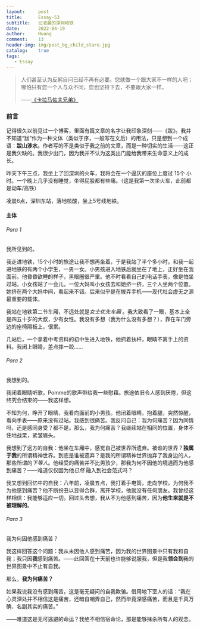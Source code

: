 ```yaml
---
layout:     post
title:      Essay-53
subtitle:   记凌晨的深圳地铁
date:       2022-04-19
author:     Huang
comment:    13
header-img: img/post_bg_child_stare.jpg
catalog:    true
tags:
   - Essay
---
```


>人们甚至认为反躬自问已经不再有必要。您就做一个跟大家不一样的人吧；哪怕只有您一个人与众不同，您也坚持下去，不要跟大家一样。
>
>——[《卡拉马佐夫兄弟》](https://xn--29s704loyd.com/2021/08/01/The-Brothers-Karamazov/)

### 前言

记得很久以前见过一个博客，里面有篇文章的名字让我印象深刻——《跋》。我并不知道“跋”作为一种文体（类似于序，一般写在文后）的用法，只是想到一个成语：**跋山涉水**。作者写的不是类似于我之前的文章，而是一种切实的生活——这正是我欠缺的。我很少出门，因为我并不认为这类出门能给我带来生命意义上的成长。

昨天下午三点，我坐上了回深圳的火车，我将会在一个逼仄的座位上度过 15个 小时。一个晚上几乎没有睡觉，坐得屁股都有些痛。（这是我第一次坐火车，此前都是动车/高铁）

凌晨6点，深圳东站，落地核酸，坐上5号线地铁。

#### 主体

###### Para 1

我所见到的。

我走进地铁，15个小时的旅途让我不想再坐着，于是我站了半个多小时。和我一起进地铁的有两个小学生，一男一女。小男孩进入地铁后就坐在了地上，正好坐在我面前。他昏昏欲睡的样子，黑眼圈很严重。他不时看看自己的电话手表，像是怕坐过站。小女孩站了一会儿，一位大妈叫小女孩去和她挤一挤，三个人坐两个位置。她挤在两个大妈中间，看起来不错。后来似乎是在拨弄手机——现代社会虚无之源最重要的载体。

我站在地铁第二节车厢，不远处就是*女士优先车厢* 。我大致看了一眼，基本上全是四五十岁的大叔，少有女性。我没有多想（我为什么没有多想？），靠在车门旁边的座椅隔板上，很累。

几站后，一个拿着中考资料的初中生进入地铁，他抓着扶杆，眼睛不离手上的资料。我闭上眼睛，差点摔一跤……

###### Para 2

我想到的。

我闭着眼睛听歌，Pomme的歌声带给我一些慰藉。旅途依旧令人感到厌倦，但这终究会结束的——我这样想。

不知为何，睁开了眼睛，我看向面前的小男孩。他闭着眼睛，抱着腿，突然惊醒，看向手表——原来没有过站。我感到很痛苦。我反问自己：我为何痛苦？因为同情吗，还是感同身受？都不是。那么，我为何痛苦？我继续站在相同的位置，身体不住地战栗，紧皱眉头。

我想到了远方的自我：他坐在车厢中，感觉自己被世界所遗弃。被谁的世界？**独属于我**的所谓精神世界。到底是谁被遗弃？是我的所谓精神世界抛弃了我身边的人，那些所谓的*下等人*。他经受的痛苦并不比男孩少，那我为何不因他的境遇而为他感到痛苦？——难道仅仅因为他*已然* 融入到社会范式吗？

我又想到回忆中的自我：八年前，凌晨五点，我打着手电筒，走向学校。为何我不为他感到痛苦？他不断扮丑以显得合群，离开学校，他就没有任何朋友。我曾经这样相信：我能够适应一切。回过头去想，我从不为他感到痛苦，因为**他生来就是不被理解的**。

###### Para 3

我为何因他感到痛苦？

我这样回答这个问题：我从未因他人感到痛苦，因为我的世界图景中只有我和自我；我只因**我**感到痛苦。——此回答在十天前也许能够说服我，但是我**领会到**<s>我的</s>世界图景中不止有自我。

那么，**我为何痛苦？**

如果我说我没有感到痛苦，这是毫无疑问的自我欺骗。借用地下室人的话：“我在心灵深处并不相信这是痛苦，还暗自嘲弄自己，然而毕竟深感痛苦，而且是千真万确、名副其实的痛苦。”

——难道这是无可逃避的命运？我绝不相信宿命论，那是能够抹杀所有人的观念。
